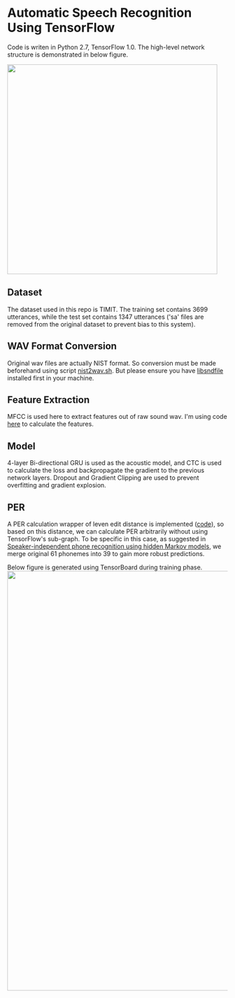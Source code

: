 # Automatic Speech Recognition Using TensorFlow
Code is writen in Python 2.7, TensorFlow 1.0.
The high-level network structure is demonstrated in below figure. 

<img src="https://github.com/brianlan/automatic-speech-recognition/blob/master/ASR%20Network%20Structure.PNG" width="480">

## Dataset
The dataset used in this repo is TIMIT. The training set contains 3699 utterances, while the test set contains 1347 utterances ('sa' files are removed from the original dataset to prevent bias to this system). 

## WAV Format Conversion
Original wav files are actually NIST format. So conversion must be made beforehand using script [nist2wav.sh](https://github.com/brianlan/automatic-speech-recognition/blob/master/src/nist2wav.sh). But please ensure you have [libsndfile](http://www.mega-nerd.com/libsndfile/) installed first in your machine. 

## Feature Extraction
MFCC is used here to extract features out of raw sound wav. I'm using code [here](https://github.com/zzw922cn/Automatic_Speech_Recognition/blob/master/feature/core/calcmfcc.py) to calculate the features.

## Model
4-layer Bi-directional GRU is used as the acoustic model, and CTC is used to calculate the loss and backpropagate the gradient to the previous network layers. Dropout and Gradient Clipping are used to prevent overfitting and gradient explosion.

## PER
A PER calculation wrapper of leven edit distance is implemented ([code](https://github.com/brianlan/automatic-speech-recognition/blob/master/src/utils/PER_merge_phn.py)), so based on this distance, we can calculate PER arbitrarily without using TensorFlow's sub-graph. To be specific in this case, as suggested in [Speaker-independent phone recognition using hidden Markov models](http://repository.cmu.edu/cgi/viewcontent.cgi?article=2768&context=compsci), we merge original 61 phonemes into 39 to gain more robust predictions.

Below figure is generated using TensorBoard during training phase.
<img src="https://github.com/brianlan/automatic-speech-recognition/blob/master/tensorboard_train_error.png" width="960">
